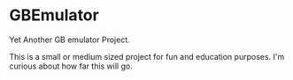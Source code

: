 # GBEmulator
Yet Another GB emulator Project.

This is a small or medium sized project for fun and education purposes.
I'm curious about how far this will go. 
